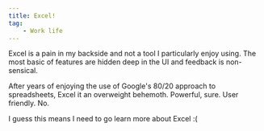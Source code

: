 ```yaml
---
title: Excel!
tag:
    - Work life
---
```


 Excel is a pain in my backside and not a tool I particularly enjoy using. The most basic of features are hidden deep in the UI and feedback is non-sensical.

After years of enjoying the use of Google's 80/20 approach to spreadsheets, Excel it an overweight behemoth. Powerful, sure. User friendly. No.

I guess this means I need to go learn more about Excel :(

